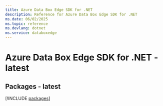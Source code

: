 ```yaml
---
title: Azure Data Box Edge SDK for .NET
description: Reference for Azure Data Box Edge SDK for .NET
ms.date: 06/02/2025
ms.topic: reference
ms.devlang: dotnet
ms.service: databoxedge
---
```

# Azure Data Box Edge SDK for .NET - latest
## Packages - latest
[!INCLUDE [packages](data-box-edge-index.md)]